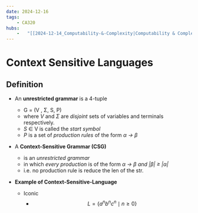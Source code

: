 ```yaml
---
date: 2024-12-16 
tags: 
    - CA320
hubs: 
    -   "[[2024-12-14_Computability-&-Complexity|Computability & Complexity]]"
---
```


# Context Sensitive Languages

## Definition

- An **unrestricted grammar** is a 4-tuple 
  - G = (V , Σ, S, P)
  - where *V* and *Σ* are *disjoint* sets of variables and terminals respectively.
  - *S* ∈ V is called the *start symbol*
  - *P* is a set of *production rules* of the form *α → β*

- A **Context-Sensitive Grammar (CSG)** 
  - is an *unrestricted grammar*
  - in which *every production* is of the form *α → β and |β| ≥ |α|*
  - i.e. no production rule is reduce the len of the str.

- **Example of Context-Sensitive-Language**
  - Iconic
    - $$
      L = \{ a^n b^n c^n \mid n \geq 0 \}
      $$

